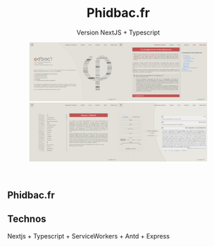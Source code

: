 <p>
<h1 align="center">Phidbac.fr</h1>
<p align="center">
Version NextJS + Typescript</p>

<p align="center" ><img width="40%" padding="5px" src="./docs/Accueil.png"><img width="40%" src="./docs/Cours.png"><img width="40%" src="./docs/Index.png"><img width="40%" src="./docs/Sujets.png"></p>
<br/>

## Phidbac.fr

## Technos

Nextjs + Typescript + ServiceWorkers + Antd + Express